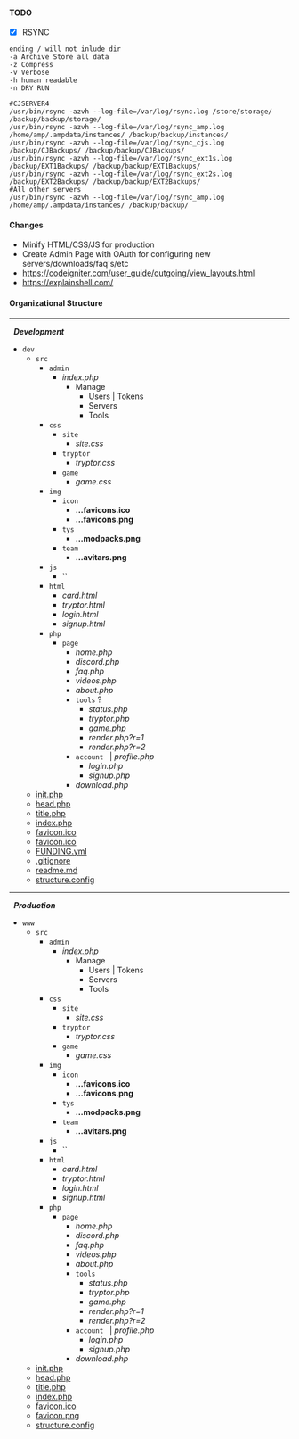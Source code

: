 #### TODO
- [x] RSYNC

```
ending / will not inlude dir
-a Archive Store all data
-z Compress
-v Verbose
-h human readable
-n DRY RUN

#CJSERVER4
/usr/bin/rsync -azvh --log-file=/var/log/rsync.log /store/storage/ /backup/backup/storage/
/usr/bin/rsync -azvh --log-file=/var/log/rsync_amp.log /home/amp/.ampdata/instances/ /backup/backup/instances/
/usr/bin/rsync -azvh --log-file=/var/log/rsync_cjs.log /backup/CJBackups/ /backup/backup/CJBackups/
/usr/bin/rsync -azvh --log-file=/var/log/rsync_ext1s.log /backup/EXT1Backups/ /backup/backup/EXT1Backups/
/usr/bin/rsync -azvh --log-file=/var/log/rsync_ext2s.log /backup/EXT2Backups/ /backup/backup/EXT2Backups/
#All other servers
/usr/bin/rsync -azvh --log-file=/var/log/rsync_amp.log /home/amp/.ampdata/instances/ /backup/backup/
```

#### Changes
- Minify HTML/CSS/JS for production
- Create Admin Page with OAuth for configuring new servers/downloads/faq's/etc
- https://codeigniter.com/user_guide/outgoing/view_layouts.html
- https://explainshell.com/

#### Organizational Structure

___
&nbsp; ___Development___<br>

- `dev`
  - `src`
    - `admin`
      - *index.php*
        - Manage
          - Users | Tokens
          - Servers
          - Tools
    - `css`
      - `site`
        - *site.css*
      - `tryptor`
        - *tryptor.css*
      - `game`
        - *game.css*
    - `img`
      - `icon`
        - **...favicons.ico**
        - **...favicons.png**
      - `tys`
        - **...modpacks.png**
      - `team`
        - **...avitars.png**
    - `js`
      - ``
    - `html`
      - *card.html*
      - *tryptor.html*
      - *login.html*
      - *signup.html*
    - `php`
      - `page`
        - *home.php*
        - *discord.php*
        - *faq.php*
        - *videos.php*
        - *about.php*
        - `tools` ?
          - *status.php*
          - *tryptor.php*
          - *game.php*
          - *render.php?r=1*
          - *render.php?r=2*
        - `account ` | *profile.php*
          - *login.php*
          - *signup.php*
        - *download.php*
  - [init.php](init.php)
  - [head.php](head.php)
  - [title.php](title.php)
  - [index.php](index.php)
  - [favicon.ico](favicon.ico)
  - [favicon.ico](favicon.png)
  - [FUNDING.yml](FUNDING.yml)
  - [.gitignore](.gitignore)
  - [readme.md](readme.md)
  - [structure.config](structure.config)

___
&nbsp; ___Production___<br>

- `www`
  - `src`
    - `admin`
      - *index.php*
        - Manage
          - Users | Tokens
          - Servers
          - Tools
    - `css`
      - `site`
        - *site.css*
      - `tryptor`
        - *tryptor.css*
      - `game`
        - *game.css*
    - `img`
      - `icon`
        - **...favicons.ico**
        - **...favicons.png**
      - `tys`
        - **...modpacks.png**
      - `team`
        - **...avitars.png**
    - `js`
      - ``
    - `html`
      - *card.html*
      - *tryptor.html*
      - *login.html*
      - *signup.html*
    - `php`
      - `page`
        - *home.php*
        - *discord.php*
        - *faq.php*
        - *videos.php*
        - *about.php*
        - `tools`
          - *status.php*
          - *tryptor.php*
          - *game.php*
          - *render.php?r=1*
          - *render.php?r=2*
        - `account ` | *profile.php*
          - *login.php*
          - *signup.php*
        - *download.php*
  - [init.php](init.php)
  - [head.php](head.php)
  - [title.php](title.php)
  - [index.php](index.php)
  - [favicon.ico](favicon.ico)
  - [favicon.png](favicon.png)
  - [structure.config](structure.config)
